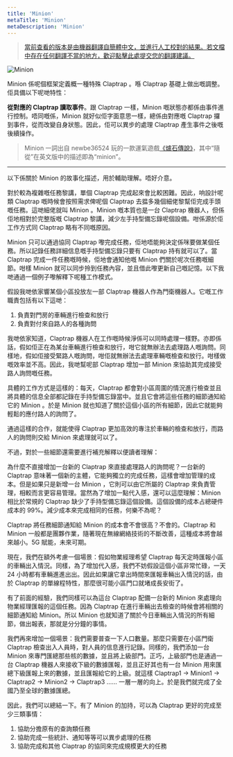 ```yaml
---
title: 'Minion'
metaTitle: 'Minion'
metaDescription: 'Minion'
---
```


> [當前查看的版本是由機器翻譯自簡體中文，並進行人工校對的結果。若文檔中存在任何翻譯不當的地方，歡迎點擊此處提交您的翻譯建議。](https://crwd.in/newbeclaptrap)

![Minion](/images/20190228-002.gif)

Minion 係呢個框架定義概一種特殊 Claptrap 。喺 Claptrap 基礎上做出嘅調整。佢具備以下呢哋特性：

**從對應的 Claptrap 讀取事件**。跟 Claptrap 一樣，Minion 嘅狀態亦都係由事件進行控制。唔同嘅係，Minion 就好似佢字面意思一樣，總係由對應嘅 Claptrap 攞到事件，從而改變自身狀態。因此，佢可以異步的處理 Claptrap 產生事件之後嘅後續操作。

> Minion 一詞出自 newbe36524 玩的一款運氣遊戲[《爐石傳說》](https://zh.moegirl.org/%E7%82%89%E7%9F%B3%E4%BC%A0%E8%AF%B4)，其中“隨從”在英文版中的描述即為“minion”。

---

以下係關於 Minion 的故事化描述，用於輔助理解。唔好介意。

對於較為複雜嘅任務黎講，單個 Claptrap 完成起來會比較困難。因此，响設計呢類 Claptrap 嘅時候會按照需求俾呢個 Claptrap 去揾多幾個細佬黎幫佢完成手頭嘅任務。這哋細佬就叫 Minion 。Minion 嘅本質也是一台 Claptrap 機器人，但係佢地相對於完整版嘅 Claptrap 黎講，減少左手持型備忘錄呢個設備。咁係源於佢工作方式同 Claptrap 略有不同嘅原因。

Minion 只可以通過協同 Claptrap 嚟完成任務，佢地唔能夠決定係咪要做某個任務。所以記錄任務詳細信息嘅手持型備忘錄只要有 Claptrap 持有就可以了。當 Claptrap 完成一件任務嘅時候，佢地會通知他嘅 Minion 們關於呢次任務嘅細節。咁樣 Minion 就可以同步拎到任務內容，並且借此嚟更新自己嘅記憶。以下我哋通過一個例子嚟解釋下呢種工作模式。

假設我哋依家響某個小區投放左一部 Claptrap 機器人作為門衛機器人。它嘅工作職責包括有以下這哋：

1. 負責對門房的車輛進行檢查和放行
2. 負責對付來自路人的各種詢問

我哋依家知道，Claptrap 機器人在工作嘅時候淨係可以同時處理一樣野。亦即係話，假如佢正在為某台車輛進行檢查和放行，咁它就無辦法去處理路人嘅詢問。同樣地，假如佢接受緊路人嘅詢問，咁佢就無辦法去處理車輛嘅檢查和放行。咁樣做嘅效率並不高。因此，我哋幫呢部 Claptrap 增加一部 Minion 來協助其完成接受路人詢問嘅任務。

具體的工作方式是這樣的：每天，Claptrap 都會對小區周圍的情況進行檢查並且將具體的信息全部都記錄在手持型備忘錄當中。並且它會將這些任務的細節通知給它的 Minion 。於是 Minion 就也知道了關於這個小區的所有細節，因此它就能夠輕鬆的應付路人的詢問了。

通過這樣的合作，就能使得 Claptrap 更加高效的專注於車輛的檢查和放行，而路人的詢問則交給 Minion 來處理就可以了。

不過，對於一些細節還需要進行補充解釋以便讀者理解：

為什麼不直接增加一台新的 Claptrap 來直接處理路人的詢問呢？一台新的 Claptrap 意味著一個新的主體，它能夠獨立的完成任務，這樣會增加管理的成本。但是如果只是新增一台 Minion ，它則可以由它所屬的 Claptrap 來負責管理，相較而言更容易管理。當然為了增加一點代入感，還可以這麼理解：Minion 相比於常規的 Claptrap 缺少了手持型備忘錄這個設備。這個設備的成本占總硬件成本的 99%。減少成本來完成相同的任務，何樂不為呢？

Claptrap 將任務細節通知給 Minion 的成本會不會很高？不會的。Claptrap 和 Minion 一般都是團夥作業，隨著現在無線網絡技術的不斷改善，這種成本將會越來越小。5G 賦能，未來可期。

現在，我們在額外考慮一個場景：假如物業經理希望 Claptrap 每天定時匯報小區的車輛出入情況。同樣，為了增加代入感，我們不妨假設這個小區非常忙碌，一天 24 小時都有車輛進進出出。因此如果讓它拿出時間來匯報車輛出入情況的話，由於 Claptrap 的單線程特性，那麼很可能小區門口就堵成長安街了。

有了前面的經驗，我們同樣可以為這台 Claptrap 配備一台新的 Minion 來處理向物業經理匯報的這個任務。因為 Claptrap 在進行車輛出去檢查的時候會將相關的細節通知給 Minion。所以 Minion 也就知道了關於今日車輛出入情況的所有細節，做出報表，那就是分分鐘的事情。

我們再來增加一個場景：我們需要普查一下人口數量。那麼只需要在小區門衛 Claptrap 檢查出入人員時，對人員的信息進行記錄。同樣的，我們添加一台 Minion 來專門匯總那些核的數據，並且將上級部門。正巧，上級部門也是通過一台 Claptrap 機器人來接收下級的數據匯報，並且正好其也有一台 Minion 用來匯總下級匯報上來的數據，並且匯報給它的上級。就這樣 Claptrap1 -> Minion1 -> Claptrap2 -> Minion2 -> Claptrap3 …… 一層一層的向上。於是我們就完成了全國乃至全球的數據匯總。

因此，我們可以總結一下。有了 Minion 的加持，可以為 Claptrap 更好的完成至少三類事情：

1. 協助分擔原有的查詢類任務
2. 協助完成一些統計、通知等等可以異步處理的任務
3. 協助完成和其他 Claptrap 的協同來完成規模更大的任務
